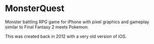 # MonsterQuest
Monster battling RPG game for iPhone with pixel graphics and gameplay similar to Final Fantasy 2 meets Pokemon.

This was created back in 2012 with a very old version of iOS.
